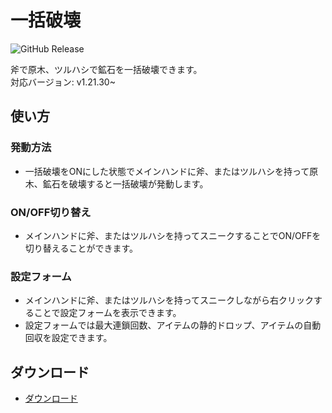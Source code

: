 # 一括破壊
![GitHub Release](https://img.shields.io/github/v/release/Raoootokun/IkkatuHakai)



斧で原木、ツルハシで鉱石を一括破壊できます。  
対応バージョン: v1.21.30~

## 使い方

### 発動方法
- 一括破壊をONにした状態でメインハンドに斧、またはツルハシを持って原木、鉱石を破壊すると一括破壊が発動します。　　

### ON/OFF切り替え
- メインハンドに斧、またはツルハシを持ってスニークすることでON/OFFを切り替えることができます。
　　
### 設定フォーム
- メインハンドに斧、またはツルハシを持ってスニークしながら右クリックすることで設定フォームを表示できます。
- 設定フォームでは最大連鎖回数、アイテムの静的ドロップ、アイテムの自動回収を設定できます。

## ダウンロード
- [ダウンロード](https://github.com/Raoootokun/IkkatuHakai/releases/latest)
